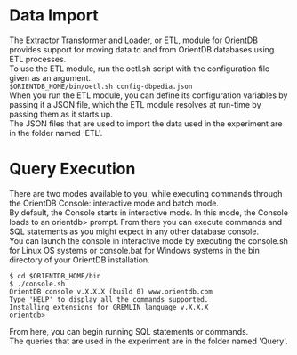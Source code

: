 # Data Import
The Extractor Transformer and Loader, or ETL, module for OrientDB provides support for moving data to and from OrientDB databases using ETL processes. <br>
To use the ETL module, run the oetl.sh script with the configuration file given as an argument. <br>
```$ORIENTDB_HOME/bin/oetl.sh config-dbpedia.json``` <br>
When you run the ETL module, you can define its configuration variables by passing it a JSON file, which the ETL module resolves at run-time by passing them as it starts up. <br>
The JSON files that are used to import the data used in the experiment are in the folder named 'ETL'. <br>

# Query Execution
There are two modes available to you, while executing commands through the OrientDB Console: interactive mode and batch mode. <br>
By default, the Console starts in interactive mode. In this mode, the Console loads to an orientdb> prompt. From there you can execute commands and SQL statements as you might expect in any other database console. <br>
You can launch the console in interactive mode by executing the console.sh for Linux OS systems or console.bat for Windows systems in the bin directory of your OrientDB installation. <br>
```
$ cd $ORIENTDB_HOME/bin
$ ./console.sh
OrientDB console v.X.X.X (build 0) www.orientdb.com
Type 'HELP' to display all the commands supported.
Installing extensions for GREMLIN language v.X.X.X
orientdb> 
```
From here, you can begin running SQL statements or commands. <br>
The queries that are used in the experiment are in the folder named 'Query'. 
